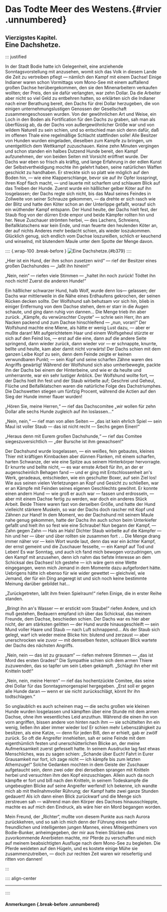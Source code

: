 # **Das Todte Meer des Westens.**{#rvier .unnumbered}

## <small>Vierzigstes Kapitel.</small><br />Eine Dachshetze.

::: justified

In der Stadt Bodie hatte ich Gelegenheit, eine anziehende Sonntagsvorstellung
mit anzusehen, womit sich das Volk in diesem Lande die Zeit zu vertreiben pflegt
— nämlich den Kampf mit einem Dachse! Einige Indianer waren schon Vormittags vom
Mono-See mit einem auffallend großen Dachse herübergekommen, den sie den
Minenarbeitern verkaufen wollten; der Preis, den sie dafür verlangten, war zehn
Dollar. Da die Arbeiter aber nicht so viel Geld zu entbehren hatten, so
erklärten sich die Indianer nach einer Berathung bereit, den Dachs für drei
Dollar herzugeben, die von einigen unternehmungslustigen Genossen der
Gesellschaft zusammengeschossen wurden. Von der gewöhnlichen Art und Weise, ein
Loch in den Boden als Fortification für den Dachs zu graben, sah man als
überflüssig ab, da der Dachs von außergewöhnlicher Größe war und von wildem
Naturell zu sein schien, und so entschied man sich denn dafür, daß im offenen
Thale eine regelmäßige Schlacht stattfinden solle! Alle Besitzer von Hunden
wurden eingeladen, dieselben zum Kampfe zu bringen, um unentgeltlich dem
Wettkampf zuzuschauen. Keine zehn Minuten vergingen und schon standen ein halbes
Dutzend Hunde bereit, den Kampf aufzunehmen, der von beiden Seiten mit Vorsicht
eröffnet wurde. Der Dachs war eben so frisch als kräftig, und lange Erfahrung in
der edlen Kunst der Selbstvertheidigung mochte ihn gelehrt haben, seine
natürlichen Waffen geschickt zu handhaben. Er streckte sich so platt wie möglich
auf den Boden hin, — wie eine Klapperschlange, bevor sie auf ihr Opfer
losspringt, ihren Kopf flach macht, — und lauerte mit scharfem und schlauem
Blick auf das Treiben der Hunde. Zuerst wurde ein häßlicher gelber Köter auf ihn
losgelassen; der Dachs regte sich nicht, bis das Maul seines Feindes in
Zollweite von seiner Schnauze gekommen, — da drehte er sich rasch wie der Blitz
und hatte den Köter schon an der Unterlippe gefaßt, worauf sich ein wüthender
Kampf entspann. Der Hund heulte, der Dachs hielt fest, der Staub flog von der
dürren Erde empor und beide Kämpfer rollten hin und her. Neue Zuschauer strömten
herbei, — des Lachens, Schreiens, Beifallklatschens war kein Ende, und man
feuerte den heulenden Köter an, der auf nichts Anderes mehr bedacht schien, als
wieder loszukommen. Glücklich genug, sich endlich vom Dachse loszureißen,
schlich er keuchend und winselnd, mit blutendem Maule unter dem Spotte der Menge
davon.

:::: {.wrap-100 .break-before }
![Eine Dachshetze.](Abenteuer_im_Apachenlande_0379.jpg "Eine Dachshetze."){#b379}
::::

„Hier ist ein Hund, der ihm schon zusetzen wird“ — rief der Besitzer eines
großen Dachshundes — „laßt ihn hinein!“

„Nein, nein“ — riefen viele Stimmen — „haltet ihn noch zurück! Tödtet ihn noch
nicht! Zuerst die anderen Hunde!“

Ein häßlicher schwarzer Hund, halb Wolf, wurde denn los— gelassen; der Dachs war
mittlerweile in die Nähe eines Erdhaufens gekrochen, der seinen Rücken decken
sollte. Der Wolfshund sah behutsam vor sich hin, blieb in einiger Entfernung
von dem Dachse stehen, dem er starr in die Augen schaute, und ging dann ruhig
von dannen... Die Menge trieb ihn aber zurück. „Kämpfe, du verwünschter Coyote“
— schrie sein Herr, ihn am Nacken packend und zum Dachse hinschleifend — „nun,
voran!“ Der Wolfshund machte eine Miene, als hätte er wenig Lust dazu, — aber er
mußte daran! Mit aufgerichtetem Haar und einem Wolfsgeheul stürzte er sich auf
den Feind los, — erst auf die eine, dann auf die andere Seite springend, dann
wieder zurück, dann wieder vor — er schnappte, knurrte, bellte und heulte, kam
aber damit nicht vorwärts! Der Dachs schien mit dem ganzen Leibe Kopf zu sein,
denn dem Feinde zeigte er keinen verwundbaren Punkt; — sein Kopf und seine
scharfen Zähne waren des Angriffs gewärtig! Während der Wolfshund sich also
umherbewegte, packte ihn der Dachs bei einem der Hinterbeine, und wie er da
heulte und umherrannte, war ein sehr lustiger Anblick. Der Wolfshund wollte
fort, — der Dachs hielt ihn fest und der Staub wirbelte auf; Geschrei und
Geheul, Flüche und Beifallklatschen waren die natürliche Folge des
Dachstriumphes. Die Dachswetten stiegen um fünfzig Procent, während die Actien
auf den Sieg der Hunde immer flauer wurden!

„Hören Sie, meine Herren,“ — rief das Dachscomitee „wir wollen für zehn Dollar
alle sechs Hunde zugleich auf ihn loslassen...“

„Nein, nein,“ — rief man von allen Seiten — „das ist kein ehrlich Spiel — sein
Maul ist voller Staub — das ist nicht recht — Sechs gegen Einen!“

„Heraus denn mit Eurem großen Dachshunde,“ — rief das Comitee
siegeszuversichtlich — „der Bursche ist ihm gewachsen!“

Der Dachshund wurde losgelassen, — ein weißes, fein gebautes, kleines Thier mit
kräftigen Kinnbacken aber dünnen Flanken, mit einem scharfen, harten Schwanze,
der wie eine Spitze aus seinem Hinterkörper hervorragte. Er knurrte und bellte
nicht, — es war ernste Arbeit für ihn, an der er augenscheinlich Behagen fand —
und er ging mit Entschlossenheit an's Werk, geradeaus, entschieden, wie ein
geschulter Boxer, auf sein Ziel los! Wie aus seinen vielen Verletzungen an Kopf
und Gesicht zu schließen, war er an Kämpfe mit Feinden seines eigenen
Geschlechts gewöhnt. Er konnte einen andern Hund — wie groß er auch war — fassen
und erdrosseln, — aber mit einem Dachse fertig zu werden, war doch ein anderes
Stück Arbeit. Beide Thiere waren fast von derselben Größe, und hatte der Hund
vielleicht stärkere Muskeln, so war der Dachs doch rascher mit Kopf und Zähnen
zur Hand! In dem Moment, wo der Dachshund mit seinem Maule nahe genug gekommen,
hatte der Dachs ihn auch schon beim Unterkiefer gefaßt und hielt ihn so fest wie
eine Schraube! Nun begann der Kampf, — Zahn gegen Zahn — Hals an Hals! Dichter
Staub wirbelte auf die Kämpfer — hin und her — über und über rollten sie
zusammen fort . .. Die Menge drang immer näher vor — kein Wort wurde laut, denn
das war ein ächter Kampf, der ernst gemeint und die Zuschauer fesselte, — ein
Kampf auf Tod und Leben! Es war Sonntag, und auch ich fand mich bewogen
vorzudringen, um den Kampf mit anzusehen, denn ich nahm das tiefste Interesse an
dem Schicksal des Dachses! Ich gestehe — ich wäre gern eine Wette eingegangen,
wenn mich Jemand in dem Momente dazu aufgefordert hätte. Uebrigens hätte ich
ebenso für wie wider gewettet — gleichviel, wie Jemand, der für ein Ding
angeregt ist und sich noch keine bestimmte Meinung darüber gebildet hat...

„Zurückgetreten, laßt ihm freien Spielraum!“ riefen Einige, die in erster Reihe
standen.

„Bringt ihn an's Wasser — er erstickt vom Staube!“ riefen Andere, und ich muß
gestehen, Bedauern empfand ich über das Schicksal, das meinem Freunde, dem
Dachse, beschieden schien. Der Dachs war es hier aber nicht, der am stärksten
gelitten — der Hund wurde hinausgeschleift — sein Mund voller Haare und Staub —
nach Luft schnappend... Als der Staub sich gelegt, warf ich wieder meine
Blicke hin: blutend und zerzaust — aber unerschrocken wie zuvor — mit demselben
festen, schlauen Blick wartete der Dachs des nächsten Angriffs.

„Nein, nein — das ist zu grausam“ — riefen mehrere Stimmen — „das ist Mord des
ersten Grades!“ Die Sympathie schien sich dem armen Thiere zuzuwenden, das so
tapfer um sein Leben gekämpft. „Schlagt ihn eher mit Knitteln todt!“

„Nein, nein, meine Herren“ — rief das hochentzückte Comitee, das seine drei
Dollar für das Sonntagsmorgenspiel hergegeben. „Erst soll er gegen alle Hunde
daran — wenn er sie nicht zurückschlägt, könnt Ihr ihn todtschlagen.“

So unglaublich es auch scheinen mag — die sechs großen wie kleinen Hunde wurden
losgelassen und kämpften über eine Stunde mit dem armen Dachse, ohne ihm
wesentliches Leid anzuthun. Während die einen ihn von vorn angriffen, bissen
andere von hinten nach ihm — sie schüttelten ihn ein wenig, ließen ihn aber
immer wieder los! Er schien mehr Lebenszähigkeit zu besitzen, als eine Katze, —
denn für jeden Biß, den er erhielt, gab er zwölf zurück. So oft die Angreifer
innehielten, sah er seine Feinde mit dem eigenthümlich festen und
unerschütterlichen Blicke an, der meine Aufmerksamkeit zuerst gefesselt hatte.
In seinem Ausdrucke lag fast etwas Menschliches, was zu sagen schien: „Schande
über Euch! Fahrt in Eurer Grausamkeit nur fort, ich zage nicht — ich kämpfe bis
zum letzten Athemzuge!“ Solche Gedanken mochten in dem Geiste der Zuschauer
aufgetaucht sein, denn zwei oder drei derselben sprangen mit Knitteln herbei und
versuchten ihm den Kopf einzuschlagen. Allein auch da noch kämpfte er fort und
biß nach den Knitteln, in seinem Todeskampfe die ungebeugten Blicke auf seine
Angreifer werfend! Ich bekenne, ich wandte mich ab mit theilnahmvoller Rührung;
der Kampf hatte zwei ganze Stunden gedauert! Als ich dann einen Blick zurückwarf
und die Menge sich zerstreuen sah — während man den Körper des Dachses
hinausschleppte, machte es auf mich den Eindruck, als wäre hier ein Mord
begangen worden.

Mein Freund, der „Richter“, mußte von diesem Punkte aus nach Aurora
zurückkehren, und so sah ich mich denn der Führung eines sehr freundlichen und
intelligenten jungen Mannes, eines Miteigenthümers von Bodie-Bunker,
anheimgegeben, der mir aus freien Stücken das zuvorkommende Anerbieten machte,
mir Pferde zu verschaffen und mich auf meinem beabsichtigten Ausfluge nach dem
Mono-See zu begleiten. Die Pferde weideten auf den Hügeln, und es kostete einige
Mühe sie zusammenzutreiben, — doch zur rechten Zeit waren wir reisefertig und
ritten von dannen!

:::


:::: align-center
****
::::

#### **Anmerkungen** {.break-before .unnumbered}
